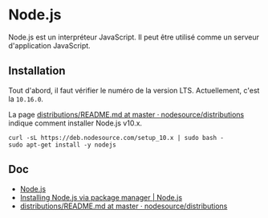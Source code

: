 # Node.js

Node.js est un interpréteur JavaScript.
Il peut être utilisé comme un serveur d'application JavaScript.

## Installation

Tout d'abord, il faut vérifier le numéro de la version LTS.
Actuellement, c'est la `10.16.0`.

La page [distributions/README.md at master · nodesource/distributions](https://github.com/nodesource/distributions/blob/master/README.md#debinstall) indique comment installer Node.js v10.x.

    curl -sL https://deb.nodesource.com/setup_10.x | sudo bash -
    sudo apt-get install -y nodejs

## Doc

- [Node.js](https://nodejs.org/en/)
- [Installing Node.js via package manager | Node.js](https://nodejs.org/en/download/package-manager/#debian-and-ubuntu-based-linux-distributions-enterprise-linux-fedora-and-snap-packages)
- [distributions/README.md at master · nodesource/distributions](https://github.com/nodesource/distributions/blob/master/README.md#debinstall)

